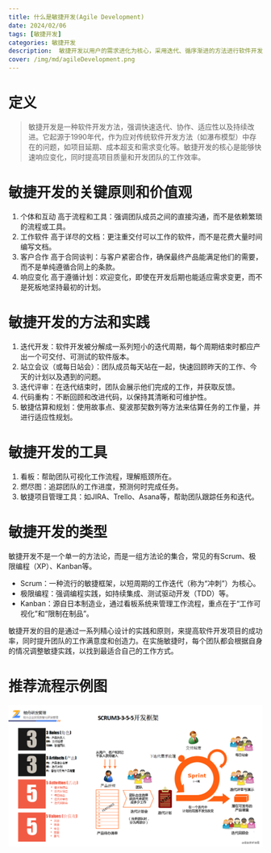 ```yaml
---
title: 什么是敏捷开发(Agile Development)
date: 2024/02/06
tags: [敏捷开发]
categories: 敏捷开发
description:  敏捷开发以用户的需求进化为核心，采用迭代、循序渐进的方法进行软件开发。
cover: /img/md/agileDevelopment.png
---
```


# 定义
>敏捷开发是一种软件开发方法，强调快速迭代、协作、适应性以及持续改进。它起源于1990年代，作为应对传统软件开发方法（如瀑布模型）中存在的问题，如项目延期、成本超支和需求变化等。敏捷开发的核心是能够快速响应变化，同时提高项目质量和开发团队的工作效率。

# 敏捷开发的关键原则和价值观
1. 个体和互动 高于流程和工具：强调团队成员之间的直接沟通，而不是依赖繁琐的流程或工具。
2. 工作软件 高于详尽的文档：更注重交付可以工作的软件，而不是花费大量时间编写文档。
3. 客户合作 高于合同谈判：与客户紧密合作，确保最终产品能满足他们的需要，而不是单纯遵循合同上的条款。
4. 响应变化 高于遵循计划：欢迎变化，即使在开发后期也能适应需求变更，而不是死板地坚持最初的计划。

# 敏捷开发的方法和实践
1. 迭代开发：软件开发被分解成一系列短小的迭代周期，每个周期结束时都应产出一个可交付、可测试的软件版本。
2. 站立会议（或每日站会）：团队成员每天站在一起，快速回顾昨天的工作、今天的计划以及遇到的问题。
3. 迭代评审：在迭代结束时，团队会展示他们完成的工作，并获取反馈。
4. 代码重构：不断回顾和改进代码，以保持其清晰和可维护性。
5. 敏捷估算和规划：使用故事点、斐波那契数列等方法来估算任务的工作量，并进行适应性规划。

# 敏捷开发的工具
1. 看板：帮助团队可视化工作流程，理解瓶颈所在。
2. 燃尽图：追踪团队的工作进度，预测何时完成任务。
3. 敏捷项目管理工具：如JIRA、Trello、Asana等，帮助团队跟踪任务和迭代。

# 敏捷开发的类型
敏捷开发不是一个单一的方法论，而是一组方法论的集合，常见的有Scrum、极限编程（XP）、Kanban等。

- Scrum：一种流行的敏捷框架，以短周期的工作迭代（称为“冲刺”）为核心。
- 极限编程：强调编程实践，如持续集成、测试驱动开发（TDD）等。
- Kanban：源自日本制造业，通过看板系统来管理工作流程，重点在于“工作可视化”和“限制在制品”。

敏捷开发的目的是通过一系列精心设计的实践和原则，来提高软件开发项目的成功率，同时提升团队的工作满意度和创造力。在实施敏捷时，每个团队都会根据自身的情况调整敏捷实践，以找到最适合自己的工作方式。

# 推荐流程示例图
![计算机系统的分类示意图](/img/md/agile-development/93cc47095bd619df0c0ced19f89e11c1.jpg)
